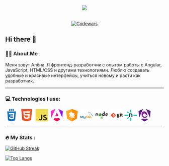 <div id="header" align="center">
  <img src="https://media1.giphy.com/media/v1.Y2lkPTc5MGI3NjExang5ZTY4NzF0YXNqY2dqMGR1NzBrZXJxMnFxenl3dHN1aTBzMGVvaSZlcD12MV9pbnRlcm5hbF9naWZfYnlfaWQmY3Q9cw/aIJDrOomj81MQZz2uO/giphy.gif" width="100"/>
</div>

<div id="count" align="center">
<img src="https://komarev.com/ghpvc/?username=Alena1409&style=flat-square&color=blue" alt=""/>

[![Codewars](https://img.shields.io/badge/Codewars-%23464655.svg?logo=codewars&logoColor=white)]( https://www.codewars.com/users/rsschool_120b5e6fad8f734e )

</div>


## Hi there 👋



### 🧑‍💻 About Me
Меня зовут Алёна. Я фронтенд-разработчик с опытом работы с Angular, JavaScript, HTML/CSS и другими технологиями. Люблю создавать удобные и красивые интерфейсы, учиться новому и расти как разработчик.

---

### 💻 Technologies I use:
<div>
  <img src="https://github.com/devicons/devicon/blob/master/icons/css3/css3-plain-wordmark.svg"  title="CSS3" alt="CSS" width="40" height="40"/>&nbsp;
  <img src="https://github.com/devicons/devicon/blob/master/icons/html5/html5-original.svg" title="HTML5" alt="HTML" width="40" height="40"/>&nbsp;
  <img src="https://github.com/devicons/devicon/blob/master/icons/javascript/javascript-original.svg" title="JavaScript" alt="JavaScript" width="40" height="40"/>&nbsp;
  <img src="https://github.com/devicons/devicon/blob/master/icons/angular/angular-original.svg" title="Angular"  alt="Angular" width="40" height="40"/>&nbsp;
<img src="https://github.com/devicons/devicon/blob/master/icons/angularmaterial/angularmaterial-original.svg" title="AngularMaterial"  alt="AngularMaterial" width="40" height="40"/>&nbsp;
  <img src="https://github.com/devicons/devicon/blob/master/icons/mysql/mysql-original-wordmark.svg" title="MySQL"  alt="MySQL" width="40" height="40"/>&nbsp;
  <img src="https://github.com/devicons/devicon/blob/master/icons/nodejs/nodejs-original-wordmark.svg" title="NodeJS" alt="NodeJS" width="40" height="40"/>&nbsp;
  <img src="https://github.com/devicons/devicon/blob/master/icons/git/git-original-wordmark.svg" title="Git" **alt="Git" width="40" height="40"/>
  <img src="https://github.com/devicons/devicon/blob/master/icons/netlify/netlify-original.svg" title="Netlify" **alt="Netlify" width="40" height="40"/>
<img src="https://github.com/devicons/devicon/blob/master/icons/ngrx/ngrx-original.svg" title="ngrx" **alt="ngrx" width="40" height="40"/>
</div>

---

### :fire: My Stats :
[![GitHub Streak](https://streak-stats.demolab.com/?user=Alena1409)](https://git.io/streak-stats)

[![Top Langs](https://github-readme-stats.vercel.app/api/top-langs/?username=Alena1409)](https://github.com/anuraghazra/github-readme-stats)

<!--
**Alena1409/Alena1409** is a ✨ _special_ ✨ repository because its `README.md` (this file) appears on your GitHub profile.

Here are some ideas to get you started:

- 🔭 I’m currently working on ...
- 🌱 I’m currently learning ...
- 👯 I’m looking to collaborate on ...
- 🤔 I’m looking for help with ...
- 💬 Ask me about ...
- 📫 How to reach me: ...
- 😄 Pronouns: ...
- ⚡ Fun fact: ...
-->
